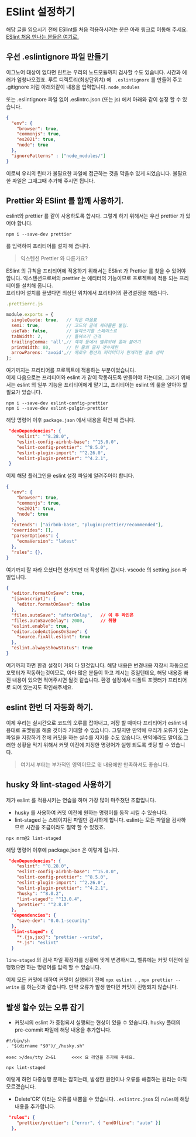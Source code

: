 # ESlint 설정하기

해당 글을 읽으시기 전에 ESlint를 처음 적용하시려는 분은 아래 링크로 이동해 주세요.  
[ESlint 처음 만나는 분들은 여기로.](https://github.com/powercording/eslint)

## 우선 .eslintignore 파일 만들기

이그노어 대상이 없다면 린트는 우리의 노드모듈까지 검사할 수도 있습니다. 시간과 에러가 엄청나오겠죠. 루트 디렉토리(최상단위치) 에
` .eslintignore` 를 만들어 주고 .gitignore 처럼 아래와같이 내용을 입력합니다. 
`node_modules`

또는 .eslintignore 파일 없이 .eslintrc.json (또는 js) 에서 아래와 같이 설정 할 수 있습니다.

```JSON
{
  "env": {
    "browser": true,
    "commonjs": true,
    "es2021": true,
    "node": true
  },
  "ignorePatterns" : ["node_modules/"]
}
```
이로써 우리의 린터가 불필요한 파일에 접근하는 것을 막을수 있게 되었습니다. 불필요한 파일은 그때그때 추가해 주시면 됩니다.

## Prettier 와 ESlint 를 함께 사용하기.

eslint와 prettier 를 같이 사용하도록 합시다. 그렇게 하기 위해서는 우선
prettier 가 있어야 합니다.  
```npm
npm i --save-dev prettier
```
를 입력하여 프리티어를 설치 해 줍니다.

> 익스텐션 Prettier 와 다른가요?

ESlint 의 규칙을 프리티어에 적용하기 위해서는 ESlint 가 Prettier 를 찾을 수 있어야 합니다. 익스텐션으로써의 prettier 는 에티터의 기능이므로 프로젝트에 적용 되는 프리티어를 설치해 줍니다.  
프리티어 설치를 끝냈다면 최상단 위치에서 프리티어의 환경설정을 해줍니다.
```javascript
.prettierrc.js

module.exports = {
  singleQuote: true,   // 작은 따옴표
  semi: true,          // 코드의 끝에 세미콜론 붙임.
  useTab: false,       // 들여쓰기를 스페이스로
  tabWidth: 2,         // 들여쓰기 간격
  trailingComma: 'all',// 객체 등에서 벨류뒤에 콤마 붙이기
  printWidth: 80,      // 한 줄의 글자 갯수제한
  arrowParens: 'avoid',// 애로우 펑션의 파라미터가 한개라면 괄호 생략
};
```
여기까지는 프리티어를 프로젝트에 적용하는 부분이었습니다.   
이제 다음으로는 프리티어와 eslint 가 같이 작동하도록 만들어야 하는데요, 그러기 위해서는 eslint 의 일부 기능을 프리티어에게 맡기고, 프리티어는 eslint 의 룰을 알아야 할 필요가 있습니다. 

```npm
npm i --save-dev eslint-config-prettier
npm i --save-dev eslint-pulgin-prettier
```
해당 명령어 이후 `package.json` 에서 내용을 확인 해 줍니다.
```json
 "devDependencies": {
    "eslint": "^8.28.0",
    "eslint-config-airbnb-base": "^15.0.0",
    "eslint-config-prettier": "^8.5.0",
    "eslint-plugin-import": "^2.26.0",
    "eslint-plugin-prettier": "^4.2.1",
 }
```

이제 해당 플러그인을 eslint 설정 파일에 알려주어야 합니다. 
```json
{
  "env": {
    "browser": true,
    "commonjs": true,
    "es2021": true,
    "node": true
  },
  "extends": ["airbnb-base", "plugin:prettier/recommended"],
  "overrides": [],
  "parserOptions": {
    "ecmaVersion": "latest"
  },
  "rules": {},
}

```

여기까지 잘 따라 오셨다면 한가지만 더 작성하러 갑시다.
vscode 의 setting.json 파일입니다. 

```json
{
  "editor.formatOnSave": true,
  "[javascript]": {
    "editor.formatOnSave": false
  },
  "files.autoSave": "afterDelay",   // 이 두 라인은
  "files.autoSaveDelay": 2000,      // 취향
  "eslint.enable": true,
  "editor.codeActionsOnSave": {
    "source.fixAll.eslint": true
  },
  "eslint.alwaysShowStatus": true
}
```
여기까지 하면 환경 설정이 거의 다 된것입니다. 해당 내용은 변경내용 저장시 자동으로 포맷터가 작동하는것이므로, 아마 많은 분들이 하고 계시는 중일텐데요, 해당 내용중 빠진 내용이 있으면 적어주시면 될것 같습니다. 
환경 설정에서 디폴트 포맷터가 프리티어로 되어 있는지도 확인해주세요.

## eslint 한번 더 자동화 하기.
이제 우리는 실시간으로 코드의 오류를 잡아내고, 저장 할 때마다 프리티어가 eslint 내용대로 포멧팅을 해줄 것이라 기대할 수 있습니다. 그렇지만 만약에 우리가 오류가 있는 파일을 저장하기 전에 커밋을 하는 실수를 저지를 수도 있습니다.  만약에라도 말이죠.그러한 상황을 막기 위해서 
커밋 이전에 지정한 명령어가 실행 되도록 셋팅 할 수 있습니다. 

> 여기서 부터는 부가적인 영역이므로 윗 내용에만 만족하셔도 좋습니다.  

## husky 와 lint-staged 사용하기
제가 eslint 를 적용시키는 연습을 하며 가장 많이 마주쳤던 조합입니다. 
- husky 를 사용하여 커밋 이전에 원하는 명령어를 동작 시킬 수 있습니다.
- lint-staged 는 스테이지된 파일만 검사하게 합니다. eslint는 모든 파일을 검사하므로 시간을 조금이라도 절약 할 수 있겠죠.

```npm
npx mrm@2 lint-staged
```
해당 명령어 이후에 package.json 은 이렇게 됩니다.
```json
 "devDependencies": {
    "eslint": "^8.28.0",
    "eslint-config-airbnb-base": "^15.0.0",
    "eslint-config-prettier": "^8.5.0",
    "eslint-plugin-import": "^2.26.0",
    "eslint-plugin-prettier": "^4.2.1",
    "husky": "^8.0.2",
    "lint-staged": "^13.0.4",
    "prettier": "^2.8.0"
  },
  "dependencies": {
    "save-dev": "0.0.1-security"
  },
  "lint-staged": {
    "*.{js,jsx}": "prettier --write",
    "*.js": "eslint"
  }
```

`line-staged` 의 검사 파일 확장자를 상황에 맞게 변경하시고, 벨류에는 커밋 이전에 실행했으면 하는 명령어를 입력 할 수 있습니다. 

이제 모든 커밋에 대하여 커밋이 실행되기 전에 
`npx eslint .` , `npx prettier --write` 를 하는것과 같습니다. 만약 오류가 발생 한다면 커밋이 진행되지 않습니다. 

## 발생 할수 있는 오류 잡기
- 커밋시의 eslint 가 중첩되서 실행되는 현상이 있을 수 있습니다. husky 폴더의 pre-commit 파일에 해당 내용을 추가합니다.

```
#!/bin/sh
. "$(dirname "$0")/_/husky.sh"

exec >/dev/tty 2>&1      <<<< 요 라인을 추가해 주세요.

npx lint-staged
```
이렇게 하면 다중실행 문제는 잡히는데, 발생한 원인이나 오류를 해결하는 원리는 아직 모르겠습니다. 
- Delete'CR' 이라는 오류를 내뿜을 수 있습니다. `.eslintrc.json` 의 `rules`에 해당 내용을 추가합니다.
```json
 "rules": {
    "prettier/prettier": ["error", { "endOfLine": "auto" }]
  },
```
